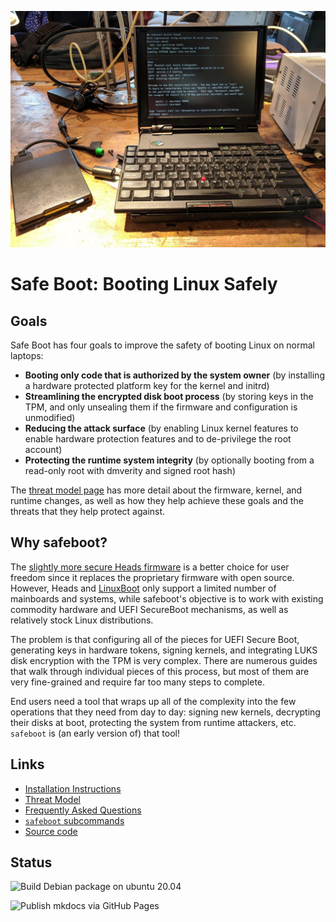 ![Linux on a classic Butterfly Thinkpad](images/installation-header.jpg)

# Safe Boot: Booting Linux Safely

## Goals

Safe Boot has four goals to improve the safety of booting Linux
on normal laptops:

* **Booting only code that is authorized by the system owner** (by installing a hardware protected platform key for the kernel and initrd)
* **Streamlining the encrypted disk boot process** (by storing keys in the TPM, and only unsealing them if the firmware and configuration is unmodified)
* **Reducing the attack surface** (by enabling Linux kernel features to enable hardware protection features and to de-privilege the root account)
* **Protecting the runtime system integrity** (by optionally booting from a read-only root with dmverity and signed root hash)

The [threat model page](threats.md) has more detail about the firmware, kernel,
and runtime changes, as well as how they help achieve these goals and the threats
that they help protect against.

## Why safeboot?

The [slightly more secure Heads firmware](http://osresearch.net)
is a better choice for user freedom since it replaces the proprietary firmware
with open source.  However, Heads and [LinuxBoot](https://linuxboot.org)
only support a limited number of mainboards and systems, while safeboot's
objective is to work with existing commodity hardware and UEFI SecureBoot
mechanisms, as well as relatively stock Linux distributions.

The problem is that configuring all of the pieces for UEFI Secure Boot,
generating keys in hardware tokens, signing kernels, and integrating
LUKS disk encryption with the TPM is very complex.  There are numerous
guides that walk through individual pieces of this process, but most
of them are very fine-grained and require far too many steps to
complete.

End users need a tool that wraps up all of the complexity into the few
operations that they need from day to day: signing new kernels,
decrypting their disks at boot, protecting the system from runtime
attackers, etc. `safeboot` is (an early version of) that tool!

## Links

* [Installation Instructions](install.md)
* [Threat Model](threats.md)
* [Frequently Asked Questions](faq.md)
* [`safeboot` subcommands](safeboot.md)
* [Source code](https://github.com/osresearch/safeboot)

## Status

![Build Debian package on ubuntu 20.04](https://github.com/osresearch/safeboot/workflows/Build%20Debian%20package%20on%20ubuntu%2020.04/badge.svg)

![Publish mkdocs via GitHub Pages](https://github.com/osresearch/safeboot/workflows/Publish%20mkdocs%20via%20GitHub%20Pages/badge.svg)
